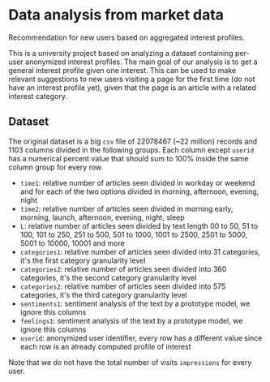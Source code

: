 # Data analysis from market data

Recommendation for new users based on aggregated interest profiles.

This is a university project based on analyzing a dataset containing per-user anonymized interest profiles. The main goal of our analysis is to get a general interest profile given one interest. This can be used to make relevant suggestions to new users visiting a page for the first time (do not have an interest profile yet), given that the page is an article with a related interest category.

## Dataset

The original dataset is a big `csv` file of 22078467 (~22 million) records and 1103 columns divided in the following groups. Each column except `userid` has a numerical percent value that should sum to 100% inside the same column group for every row.

- `time1`: relative number of articles seen divided in workday or weekend and for each of the two options divided in morning, afternoon, evening, night
- `time2`: relative number of articles seen divided in morning early, morning, launch, afternoon, evening, night, sleep
- `L`: relative number of articles seen divided by text length 00 to 50, 51 to 100, 101 to 250, 251 to 500, 501 to 1000, 1001 to 2500, 2501 to 5000, 5001 to 10000, 10001 and more
- `categories1`: relative number of articles seen divided into 31 categories, it's the first category granularity level
- `categories2`: relative number of articles seen divided into 360 categories, it's the second category granularity level
- `categories2`: relative number of articles seen divided into 575 categories, it's the third category granularity level
- `sentiments1`: sentiment analysis of the text by a prototype model, we ignore this columns
- `feelings1`: sentiment analysis of the text by a prototype model, we ignore this columns
- `userid`: anonymized user identifier, every row has a different value since each row is an already computed profile of interest

Note that we do not have the total number of visits `impressions` for every user.
